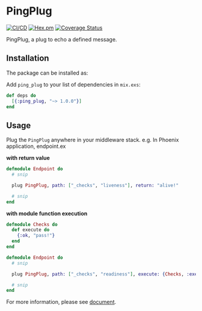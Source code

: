 # PingPlug

[![CI/CD](https://github.com/zentetsukenz/ping_plug/actions/workflows/cicd.yml/badge.svg?branch=master)](https://github.com/zentetsukenz/ping_plug/actions/workflows/cicd.yml)
[![Hex.pm](https://img.shields.io/hexpm/v/ping_plug.svg)](https://hex.pm/packages/ping_plug)
[![Coverage Status](https://coveralls.io/repos/github/zentetsukenz/ping_plug/badge.svg?branch=master)](https://coveralls.io/github/zentetsukenz/ping_plug?branch=master)

PingPlug, a plug to echo a defined message.

## Installation

The package can be installed as:

Add `ping_plug` to your list of dependencies in `mix.exs`:

```elixir
def deps do
  [{:ping_plug, "~> 1.0.0"}]
end
```

## Usage

Plug the `PingPlug` anywhere in your middleware stack. e.g. In Phoenix application, endpoint.ex

**with return value**

```elixir
defmodule Endpoint do
  # snip

  plug PingPlug, path: ["_checks", "liveness"], return: "alive!"

  # snip
end
```

**with module function execution**

```elixir
defmodule Checks do
  def execute do
    {:ok, "pass!"}
  end
end

defmodule Endpoint do
  # snip

  plug PingPlug, path: ["_checks", "readiness"], execute: {Checks, :execute, []}

  # snip
end
```

For more information, please see [document](https://hexdocs.pm/ping_plug).